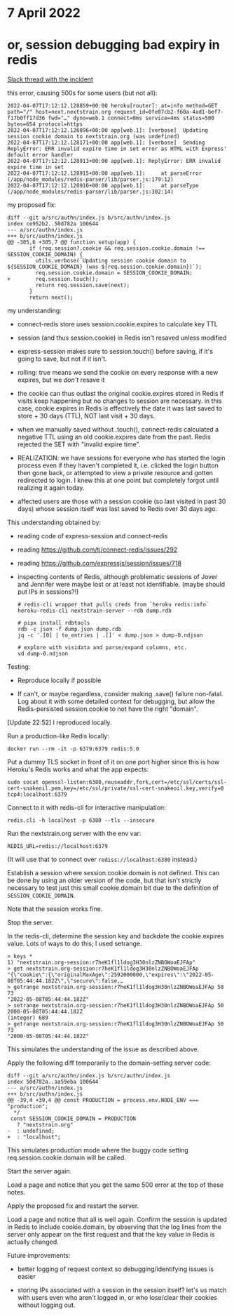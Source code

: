# 7 April 2022
# or, session debugging bad expiry in redis

[Slack thread with the incident](https://bedfordlab.slack.com/archives/C01LCTT7JNN/p1649350976431649)

this error, causing 500s for some users (but not all):

    2022-04-07T17:12:12.128859+00:00 heroku[router]: at=info method=GET path="/" host=next.nextstrain.org request_id=0fe07cb2-f60a-4ad1-bef7-f17b0ff17d36 fwd="…" dyno=web.1 connect=0ms service=4ms status=500 bytes=654 protocol=https
    2022-04-07T17:12:12.126896+00:00 app[web.1]: [verbose]  Updating session cookie domain to nextstrain.org (was undefined)
    2022-04-07T17:12:12.128171+00:00 app[web.1]: [verbose]  Sending ReplyError: ERR invalid expire time in set error as HTML with Express' default error handler
    2022-04-07T17:12:12.128913+00:00 app[web.1]: ReplyError: ERR invalid expire time in set
    2022-04-07T17:12:12.128915+00:00 app[web.1]:     at parseError (/app/node_modules/redis-parser/lib/parser.js:179:12)
    2022-04-07T17:12:12.128916+00:00 app[web.1]:     at parseType (/app/node_modules/redis-parser/lib/parser.js:302:14)

my proposed fix:

    diff --git a/src/authn/index.js b/src/authn/index.js
    index ce952b2..50d782a 100644
    --- a/src/authn/index.js
    +++ b/src/authn/index.js
    @@ -305,6 +305,7 @@ function setup(app) {
           if (req.session?.cookie && req.session.cookie.domain !== SESSION_COOKIE_DOMAIN) {
             utils.verbose(`Updating session cookie domain to ${SESSION_COOKIE_DOMAIN} (was ${req.session.cookie.domain})`);
             req.session.cookie.domain = SESSION_COOKIE_DOMAIN;
    +        req.session.touch();
             return req.session.save(next);
           }
           return next();

my understanding:

- connect-redis store uses session.cookie.expires to calculate key TTL

- session (and thus session.cookie) in Redis isn't resaved unless modified

- express-session makes sure to session.touch() before saving, if it's going to
  save, but not if it isn't.

- rolling: true means we send the cookie on every response with a new expires,
  but we _don't_ resave it

- the cookie can thus outlast the original cookie.expires stored in Redis if
  visits keep happening but no changes to session are necessary.  in this case,
  cookie.expires in Redis is effectively the date it was last saved to store +
  30 days (TTL), NOT last visit + 30 days.

- when we manually saved without .touch(), connect-redis calculated a negative
  TTL using an old cookie.expires date from the past.  Redis rejected the SET
  with "invalid expire time".

- REALIZATION: we have sessions for everyone who has started the login process
  even if they haven't completed it, i.e. clicked the login button then gone
  back, or attempted to view a private resource and gotten redirected to login.
  I knew this at one point but completely forgot until realizing it again
  today.

- affected users are those with a session cookie (so last visited in past 30
  days) whose session itself was last saved to Redis over 30 days ago.


This understanding obtained by:

- reading code of express-session and connect-redis
- reading https://github.com/tj/connect-redis/issues/292
- reading https://github.com/expressjs/session/issues/718

- inspecting contents of Redis, although problematic sessions of Jover and
  Jennifer were maybe lost or at least not identifiable.  (maybe should put IPs
  in sessions?!)

      # redis-cli wrapper that pulls creds from `heroku redis:info`
      heroku-redis-cli nextstrain-server --rdb dump.rdb

      # pipx install rdbtools
      rdb -c json -f dump.json dump.rdb
      jq -c '.[0] | to_entries | .[]' < dump.json > dump-0.ndjson

      # explore with visidata and parse/expand columns, etc.
      vd dump-0.ndjson


Testing:

- Reproduce locally if possible

- If can't, or maybe regardless, consider making .save() failure non-fatal.
  Log about it with some detailed context for debugging, but allow the
  Redis-persisted session.cookie to not have the right "domain".


[Update 22:52] I reproduced locally.

Run a production-like Redis locally:

    docker run --rm -it -p 6379:6379 redis:5.0

Put a dummy TLS socket in front of it on one port higher since this is how
Heroku's Redis works and what the app expects:

    sudo socat openssl-listen:6380,reuseaddr,fork,cert=/etc/ssl/certs/ssl-cert-snakeoil.pem,key=/etc/ssl/private/ssl-cert-snakeoil.key,verify=0 tcp4:localhost:6379

Connect to it with redis-cli for interactive manipulation:

    redis.cli -h localhost -p 6380 --tls --insecure

Run the nextstrain.org server with the env var:

    REDIS_URL=redis://localhost:6379

(It will use that to connect over `rediss://localhost:6380` instead.)

Establish a session where session.cookie.domain is not defined.  This can be
done by using an older version of the code, but that isn't strictly necessary
to test just this small cookie.domain bit due to the definition of
`SESSION_COOKIE_DOMAIN`.

Note that the session works fine.

Stop the server.

In the redis-cli, determine the session key and backdate the cookie.expires
value.  Lots of ways to do this; I used setrange.

    > keys *
    1) "nextstrain.org-session:r7heK1fl1ldog3H30nlzZNBOWoaEJFAp"
    > get nextstrain.org-session:r7heK1fl1ldog3H30nlzZNBOWoaEJFAp
    "{\"cookie\":{\"originalMaxAge\":2592000000,\"expires\":\"2022-05-08T05:44:44.182Z\",\"secure\":false,…
    > getrange nextstrain.org-session:r7heK1fl1ldog3H30nlzZNBOWoaEJFAp 50 73
    "2022-05-08T05:44:44.182Z"
    > setrange nextstrain.org-session:r7heK1fl1ldog3H30nlzZNBOWoaEJFAp 50 2000-05-08T05:44:44.182Z
    (integer) 689
    > getrange nextstrain.org-session:r7heK1fl1ldog3H30nlzZNBOWoaEJFAp 50 73
    "2000-05-08T05:44:44.182Z"

This simulates the understanding of the issue as described above.

Apply the following diff temporarily to the domain-setting server code:

    diff --git a/src/authn/index.js b/src/authn/index.js
    index 50d782a..aa59eba 100644
    --- a/src/authn/index.js
    +++ b/src/authn/index.js
    @@ -39,4 +39,4 @@ const PRODUCTION = process.env.NODE_ENV === "production";
      */
     const SESSION_COOKIE_DOMAIN = PRODUCTION
       ? "nextstrain.org"
    -  : undefined;
    +  : "localhost";

This simulates production mode where the buggy code setting
req.session.cookie.domain will be called.

Start the server again.

Load a page and notice that you get the same 500 error at the top of these
notes.

Apply the proposed fix and restart the server.

Load a page and notice that all is well again. Confirm the session is updated
in Redis to include cookie.domain, by observing that the log lines from the
server only appear on the first request and that the key value in Redis is
actually changed.


Future improvements:

- better logging of request context so debugging/identifying issues is easier

- storing IPs associated with a session in the session itself?  let's us match
  with users even who aren't logged in, or who lose/clear their cookies without
  logging out.
